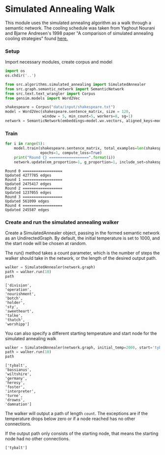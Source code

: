 # Simulated Annealing Walk

This module uses the simulated annealing algorithm as a walk through a semantic network.  The cooling schedule was taken from Yaghout Nourani and Bjarne Andresen's 1998 paper "A comparison of simulated annealing cooling strategies" found [here.](https://www.fys.ku.dk/~andresen/BAhome/ownpapers/permanents/annealSched.pdf)

### Setup
Import necessary modules, create corpus and model


```python
import os
os.chdir('..')
```


```python
from src.algorithms.simulated_annealing import SimulatedAnnealer
from src.graph.semantic_network import SemanticNetwork
from src.text.text_wrangler import Corpus
from gensim.models import Word2Vec
```

```python
shakespeare = Corpus("data/input/shakespeare.txt")
model = Word2Vec(shakespeare.sentence_matrix, size = 120,
                 window = 5, min_count=5, workers=8, sg=1)
network = SemanticNetwork(embeddings=model.wv.vectors, aligned_keys=model.wv.index2word)
```

### Train


```python
for i in range(5):
    model.train(shakespeare.sentence_matrix, total_examples=len(shakespeare.sentence_matrix),
                epochs=1, compute_loss=True)
    print("Round {} ==================".format(i))
    network.update(em_proportion=1, g_proportion=1, include_set=shakespeare.nouns, stop_set=shakespeare.stopwords, thresh=0.8, verbose=True)
```

    Round 0 ==================
    Updated 4277785 edges
    Round 1 ==================
    Updated 2475417 edges
    Round 2 ==================
    Updated 1237055 edges
    Round 3 ==================
    Updated 561099 edges
    Round 4 ==================
    Updated 245587 edges
    

### Create and run the simulated annealing walker

Create a SimulatedAnnealer object, passing in the formed semantic network as an UndirectedGraph.  By default, the initial temperature is set to 1000, and the start node will be chosen at random.

The run() method takes a count parameter, which is the number of steps the walker should take in the network, or the length of the desired output path.   

```python
walker = SimulatedAnnealer(network.graph)
path = walker.run(10)
path
```




    ['division', 
    'operation', 
    'nourishment', 
    'botch', 
    'holder', 
    'sty', 
    'sweetheart', 
    'talke', 
    'thatch', 
    'worshipp']




 You can also specify a different starting temperature and start node for the simulated annealing walk


```python
walker = SimulatedAnnealer(network.graph, initial_temp=2000, start='tybalt')
path = walker.run(10)
path
```


    ['tybalt', 
    'bassianus', 
    'wiltshire', 
    'germany', 
    'heresy', 
    'foster', 
    'interpreter', 
    'turne', 
    'drowns', 
    'damnation']

The walker will output a path of length `count`.  The exceptions are if the temperature drops below zero or if a node reached has no other connections. 

If the output path only consists of the starting node, that means the starting node had no other connections. 

    ['tybalt']
